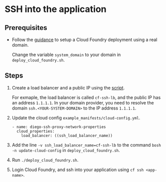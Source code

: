 # SSH into the application

## Prerequisites

* Follow the [guidance](../../get-started/via-arm-templates/deploy-bosh-via-arm-templates.md) to setup a Cloud Foundry deployment using a real domain.

    Change the variable `system_domain` to your domain in `deploy_cloud_foundry.sh`.

## Steps

1. Create a load balancer and a public IP using the [script](./create-load-balancer.sh).

    For exmaple, the load balancer is called `cf-ssh-lb`, and the public IP has an address `1.1.1.1`. In your domain provider, you need to resolve the domain `ssh.<YOUR-SYSTEM-DOMAIN>` to the IP address `1.1.1.1`.

1. Update the cloud config `example_manifests/cloud-config.yml`.

    ```
    - name: diego-ssh-proxy-network-properties
      cloud_properties:
        load_balancer: ((ssh_load_balancer_name))
    ```

1. Add the line `-v ssh_load_balancer_name=cf-ssh-lb` to the command `bosh -n update-cloud-config` in `deploy_cloud_foundry.sh`.

1. Run `./deploy_cloud_foundry.sh`.

1. Login Cloud Foundry, and ssh into your application using `cf ssh <app-name>`.
